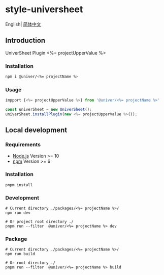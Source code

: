 # style-universheet

English| [简体中文](./README-zh.md)

## Introduction

UniverSheet Plugin <%= projectUpperValue %>

### Installation

```bash
npm i @univer/<%= projectName %>
```

### Usage

```js
impport {<%= projectUpperValue %>} from '@univer/<%= projectName %>'

const univerSheet = new UniverSheet();
univerSheet.installPlugin(new <%= projectUpperValue %>());
```

## Local development

### Requirements

-   [Node.js](https://nodejs.org/en/) Version >= 10
-   [npm](https://www.npmjs.com/) Version >= 6

### Installation

```
pnpm install
```

### Development

```
# Current directory ./packages/<%= projectName %>/
npm run dev

# Or project root directory ./
pnpm run --filter  @univer/<%= projectName %> dev
```

### Package

```
# Current directory ./packages/<%= projectName %>/
npm run build

# Or root directory ./
pnpm run --filter  @univer/<%= projectName %> build
```
